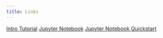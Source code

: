 ```yaml
---
title: Links
---
```


[Intro Tutorial](https://www.youtube.com/watch?v=HW29067qVWk)
[Jupyter Notebook](https://jupyter.org/)
[Jupyter Notebook Quickstart](https://jupyter-notebook-beginner-guide.readthedocs.io/en/latest/index.html)
